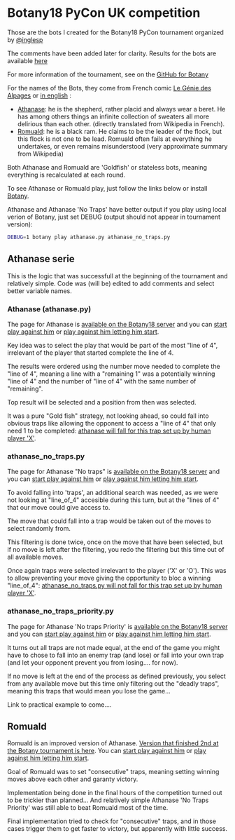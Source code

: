 # Botany18 PyCon UK competition
Those are the bots I created for the Botany18 PyCon tournament organized by [@inglesp](https://twitter.com/inglesp?lang=en)

The comments have been added later for clarity. Results for the bots are available [here](http://botany18.pyconuk.org)

For more information of the tournament, see on the [GitHub for Botany](https://github.com/inglesp/botany)

For the names of the Bots, they come from French comic [Le Génie des Alpages](https://fr.wikipedia.org/wiki/Le_Génie_des_alpages) or [in english](https://en.wikipedia.org/wiki/Le_Génie_des_alpages) :
- [Athanase](https://fr.wikipedia.org/wiki/Personnages_du_Génie_des_alpages#Athanase_Percevalve): he is the shepherd, rather placid and always wear a beret. He has among others things an infinite collection of sweaters all more delirious than each other. (directly translated from Wikipedia in French).
- [Romuald](https://fr.wikipedia.org/wiki/Personnages_du_Génie_des_alpages#Romuald): he is a black ram. He claims to be the leader of the flock, but this flock is not one to be lead. Romuald often fails at everything he undertakes, or even remains misunderstood (very approximate summary from Wikipedia)

Both Athanase and Romuald are 'Goldfish' or stateless bots, meaning everything is recalculated at each round.

To see Athanase or Romuald play, just follow the links below or install [Botany](https://github.com/inglesp/botany).

Athanase and Athanase 'No Traps' have better output if you play using local verion of Botany, just set DEBUG (output should not appear in tournament version):
```Bash
DEBUG=1 botany play athanase.py athanase_no_traps.py
```

## Athanase serie

This is the logic that was successfull at the beginning of the tournament and relatively simple. Code was (will be) edited to add comments and select better variable names.

### Athanase (athanase.py)
The page for Athanase is [available on the Botany18 server](http://botany18.pyconuk.org/bots/133/) and you can [start play against him](http://botany18.pyconuk.org/play/human/133/) or [play against him letting him start](http://botany18.pyconuk.org/play/133/human/).

Key idea was to select the play that would be part of the most "line of 4", irrelevant of the player that started complete the line of 4.

The results were ordered using the number move needed to complete the "line of 4", meaning a line with a "remaining 1" was a potentially winning "line of 4" and the number of "line of 4" with the same number of "remaining".

Top result will be selected and a position from then was selected.

It was a pure "Gold fish" strategy, not looking ahead, so could fall into obvious traps like allowing the opponent to access a "line of 4" that only need 1 to be completed: [athanase will fall for this trap set up by human player 'X'](http://botany18.pyconuk.org/play/human/133/?moves=3233225655663252263663505000001111).

### athanase_no_traps.py
The page for Athanase "No traps" is [available on the Botany18 server](http://botany18.pyconuk.org/bots/164/) and you can [start play against him](http://botany18.pyconuk.org/play/human/164/) or [play against him letting him start](http://botany18.pyconuk.org/play/164/human/).

To avoid falling into 'traps', an additional search was needed, as we were not looking at "line_of_4" accesible during this turn, but at the "lines of 4" that our move could give access to.

The move that could fall into a trap would be taken out of the moves to select randomly from.

This filtering is done twice, once on the move that have been selected, but if no move is left after the filtering, you redo the filtering but this time out of all available moves.

Once again traps were selected irrelevant to the player ('X' or 'O'). This was to allow preventing your move giving the opportunity to bloc a winning "line_of_4": [athanase_no_traps.py will not fall for this trap set up by human player 'X'](http://botany18.pyconuk.org/play/human/164/?moves=3233225655663252263663505000001111).

### athanase_no_traps_priority.py
The page for Athanase 'No traps Priority' is [available on the Botany18 server](http://botany18.pyconuk.org/bots/257/) and you can [start play against him](http://botany18.pyconuk.org/play/human/257/) or [play against him letting him start](http://botany18.pyconuk.org/play/257/human/).

It turns out all traps are not made equal, at the end of the game you might have to chose to fall into an enemy trap (and lose) or fall into your own trap (and let your opponent prevent you from losing.... for now).

If no move is left at the end of the process as defined previously, you select from any available move but this time only filtering out the "deadly traps", meaning this traps that would mean you lose the game... 

Link to practical example to come....

## Romuald

Romuald is an improved version of Athanase. [Version that finished 2nd at the Botany tournament is here](http://botany18.pyconuk.org/bots/325/). You can [start play against him](http://botany18.pyconuk.org/play/human/325/) or [play against him letting him start](http://botany18.pyconuk.org/play/325/human/).

Goal of Romuald was to set "consecutive" traps, meaning setting winning moves above each other and garanty victory. 

Implementation being done in the final hours of the competition turned out to be trickier than planned... And relatively simple Athanase 'No Traps Priority' was still able to beat Romuald most of the time.

Final implementation tried to check for "consecutive" traps, and in those cases trigger them to get faster to victory, but apparently with little success.

